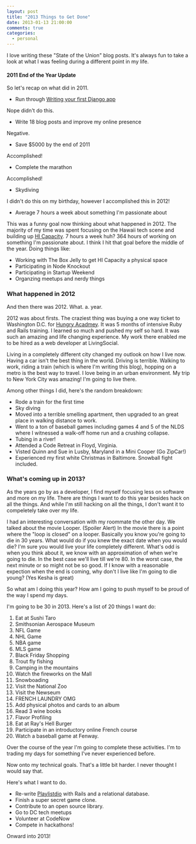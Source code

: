 ```yaml
---
layout: post
title: "2013 Things to Get Done"
date: 2013-01-13 21:00:00
comments: true
categories: 
  - personal
---
```


I love writing these "State of the Union" blog posts. It's always fun to take a 
look at what I was feeling during a different point in my life. 

#### 2011 End of the Year Update

So let's recap on what did in 2011.

* Run through [Writing your first Django app][1]

Nope didn't do this.

* Write 18 blog posts and improve my online presence

Negative.

* Save $5000 by the end of 2011

Accomplished!

* Complete the marathon

Accomplished!

* Skydiving

I didn't do this on my birthday, however I accomplished this in 2012!

* Average 7 hours a week about something I'm passionate about

This was a funny goal now thinking about what happened in 2012. The majority of 
my time was spent focusing on the Hawaii tech scene and building up
[HI Capacity][2]. 7 hours a week huh? 364 hours of working on something I'm
passionate about. I think I hit that goal before the middle of the year. Doing 
things like:

* Working with The Box Jelly to get HI Capacity a physical space
* Participating in Node Knockout
* Participating in Startup Weekend
* Organzing meetups and nerdy things

### What happened in 2012

And then there was 2012. What. a. year.

2012 was about firsts. The craziest thing was buying a one way ticket to 
Washington D.C. for [Hungry Acadmey][3]. It was 5 months of intensive Ruby and Rails
training. I learned so much and pushed my self so hard. It was such an amazing
and life changing experience. My work there enabled me to be hired as a web
developer at LivingSocial. 

Living in a completely different city changed my outlook on how I live now.
Having a car isn't the best thing in the world. Driving is terrible. Walking to 
work, riding a train (which is where I'm writing this blog), hopping on a metro
is the best way to travel. I love being in an urban environment. My trip to 
New York City was amazing! I'm going to live there.

Among other things I did, here's the random breakdown:

* Rode a train for the first time
* Sky diving
* Moved into a terrible smelling apartment, then upgraded to an great place
 in walking distance to work.
* Went to a ton of baseball games including games 4 and 5 of the NLDS where I 
witnessed a walk-off home run and a crushing collapse.
* Tubing in a river!
* Attended a Code Retreat in Floyd, Virginia.
* Visted Quinn and Sue in Lusby, Maryland in a Mini Cooper (Go ZipCar!)
* Experienced my first white Christmas in Baltimore. Snowball fight included.

### What's coming up in 2013?

As the years go by as a developer, I find myself focusing less on
software and more on my life. There are things I want to do this
year besides hack on all the things. And while I'm still hacking on all the things, 
I don't want it to compeletely take over my life.

I had an interesting conversation with my roommate the other day. We talked
about the movie Looper. (Spoiler Alert) In the movie there is a point where 
the "loop is closed" on a looper. Basically you know you're going to die
in 30 years. What would do if you knew the exact date when you would die? I'm sure
you would live your life completely different. What's odd is when you think 
about it, we know with an approximation of when we're going to die. In the best
case we'll live till we're 80. In the worst case, the next minute or so might
not be so good. If I know with a reasonable expection when the end is
coming, why don't I live like I'm going to die young? (Yes Kesha is great)

So what am I doing this year? How am I going to push myself to be proud of the
way I spend my days. 

I'm going to be 30 in 2013. Here's a list of 20 things I want do:

1. Eat at Sushi Taro
2. Smithsonian Aerospace Museum
3. NFL Game
4. NHL Game
5. NBA game
6. MLS game
7. Black Friday Shopping
8. Trout fly fishing
9. Camping in the mountains
10. Watch the fireworks on the Mall
11. Snowboading
12. Visit the National Zoo
13. Visit the Newseum
14. FRENCH LAUNDRY OMG
15. Add physical photos and cards to an album
16. Read 3 wine books
17. Flavor Profiling
18. Eat at Ray's Hell Burger
19. Participate in an introductory online French course
20. Watch a baseball game at Fenway. 

Over the course of the year I'm going to complete these activities. I'm to trading
my days for something I've never experienced before.

Now onto my technical goals. That's a little bit harder. I never thought I
would say that.

Here's what I want to do. 

* Re-write [Playlistdio][4] with Rails and a relational database.
* Finish a super secret game clone.
* Contribute to an open source library.
* Go to DC tech meetups
* Volunteer at CodeNow
* Compete in hackathons!

Onward into 2013!

[1]: http://docs.djangoproject.com/en/dev/intro/tutorial01/
[2]: http://hicapacity.org
[3]: http://hungryacademy.com
[4]: http://playlistdio.com
